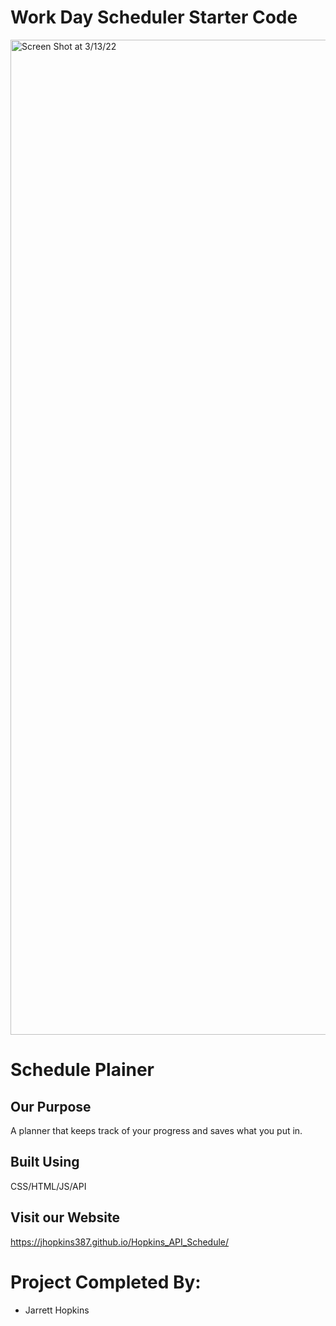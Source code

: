 # Work Day Scheduler Starter Code

[<img width="1592" alt="Screen Shot at 3/13/22" src="https://user-images.githubusercontent.com/98188411/158101134-50ef5fe1-b618-4b0f-ab92-e59c90aad3eb.JPG">](https://jhopkins387.github.io/Hopkins_API_Schedule/)

# Schedule Plainer

## Our Purpose
A planner that keeps track of your progress and saves what you put in.

## Built Using
CSS/HTML/JS/API

## Visit our Website

https://jhopkins387.github.io/Hopkins_API_Schedule/

# Project Completed By:
 
* Jarrett Hopkins
